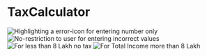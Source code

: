 # TaxCalculator

![Highlighting a error-icon for entering number only](https://github.com/ankitshrivastava05/TaxCalculator/assets/101793823/20a32ac8-064f-466f-aa7a-4eb467c86dce)
![No-restriction to user for entering incorrect values](https://github.com/ankitshrivastava05/TaxCalculator/assets/101793823/2a9d4f1c-b9ad-4e9f-919f-177d7b665df5)
![For less than 8 Lakh no tax](https://github.com/ankitshrivastava05/TaxCalculator/assets/101793823/07414e1b-cd66-41c1-937d-4e5d5c2dcb19)
![For Total Income more than 8 Lakh](https://github.com/ankitshrivastava05/TaxCalculator/assets/101793823/759b6244-9f44-4ba9-8d51-07aa75c9d978)




